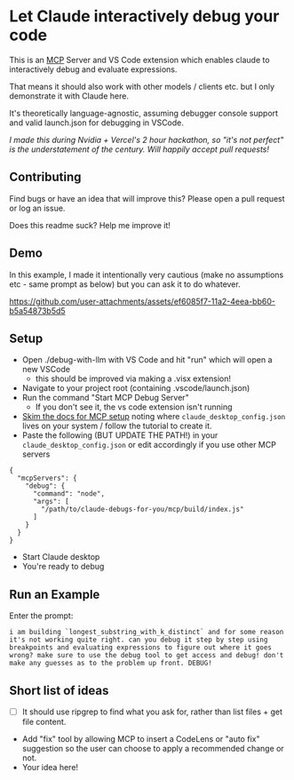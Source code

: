 # Let Claude interactively debug your code

This is an [MCP](https://docs.anthropic.com/en/docs/build-with-claude/mcp) Server and VS Code extension which enables claude to interactively debug and evaluate expressions.

That means it should also work with other models / clients etc. but I only demonstrate it with Claude here.

It's theoretically language-agnostic, assuming debugger console support and valid launch.json for debugging in VSCode.

_I made this during Nvidia + Vercel's 2 hour hackathon, so "it's not perfect" is the understatement of the century. Will happily accept pull requests!_

## Contributing

Find bugs or have an idea that will improve this? Please open a pull request or log an issue.

Does this readme suck? Help me improve it!

## Demo

In this example, I made it intentionally very cautious (make no assumptions etc - same prompt as below) but you can ask it to do whatever.

https://github.com/user-attachments/assets/ef6085f7-11a2-4eea-bb60-b5a54873b5d5

## Setup

- Open ./debug-with-llm with VS Code and hit "run" which will open a new VSCode
    - this should be improved via making a .visx extension!
- Navigate to your project root (containing .vscode/launch.json)
- Run the command "Start MCP Debug Server"
    - If you don't see it, the vs code extension isn't running
- [Skim the docs for MCP setup](https://modelcontextprotocol.io/quickstart/user) noting where `claude_desktop_config.json` lives on your system / follow the tutorial to create it.
- Paste the following (BUT UPDATE THE PATH!) in your `claude_desktop_config.json` or edit accordingly if you use other MCP servers

```
{
  "mcpServers": {
    "debug": {
      "command": "node",
      "args": [
        "/path/to/claude-debugs-for-you/mcp/build/index.js"
      ]
    }
  }
}
```

- Start Claude desktop
- You're ready to debug


## Run an Example

Enter the prompt:

```
i am building `longest_substring_with_k_distinct` and for some reason it's not working quite right. can you debug it step by step using breakpoints and evaluating expressions to figure out where it goes wrong? make sure to use the debug tool to get access and debug! don't make any guesses as to the problem up front. DEBUG!
```


## Short list of ideas

- [ ] It should use ripgrep to find what you ask for, rather than list files + get file content.
- Add "fix" tool by allowing MCP to insert a CodeLens or "auto fix" suggestion so the user can choose to apply a recommended change or not.
- Your idea here!
